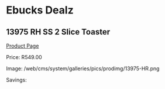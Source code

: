 
# Ebucks Dealz
## 13975 RH SS 2 Slice Toaster
[Product Page](https://www.ebucks.com/web/shop/productSelected.do?prodId=1155319216&catId=704985963)

Price: R549.00

Image: /web/cms/system/galleries/pics/prodimg/13975-HR.png

Savings: 


	